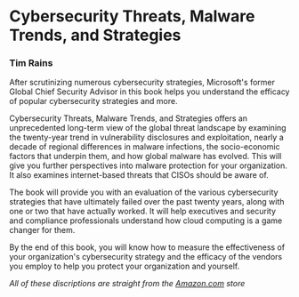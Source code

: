 # Cybersecurity Threats, Malware Trends, and Strategies
### Tim Rains

After scrutinizing numerous cybersecurity strategies, Microsoft's former Global Chief Security Advisor in this book helps you understand the efficacy of popular cybersecurity strategies and more.

Cybersecurity Threats, Malware Trends, and Strategies offers an unprecedented long-term view of the global threat landscape by examining the twenty-year trend in vulnerability disclosures and exploitation, nearly a decade of regional differences in malware infections, the socio-economic factors that underpin them, and how global malware has evolved. This will give you further perspectives into malware protection for your organization. It also examines internet-based threats that CISOs should be aware of.

The book will provide you with an evaluation of the various cybersecurity strategies that have ultimately failed over the past twenty years, along with one or two that have actually worked. It will help executives and security and compliance professionals understand how cloud computing is a game changer for them.

By the end of this book, you will know how to measure the effectiveness of your organization's cybersecurity strategy and the efficacy of the vendors you employ to help you protect your organization and yourself.

*All of these discriptions are straight from the [Amazon.com](https://www.amazon.com/dp/1800206011?psc=1&ref=ppx_yo2ov_dt_b_product_details) store*
